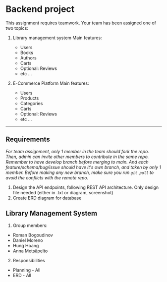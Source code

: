 # Backend project

This assignment requires teamwork. Your team has been assigned one of two topics:

1. Library management system
Main features:

    - Users
    - Books
    - Authors
    - Carts
    - Optional: Reviews
    - etc ...

2. E-Commerce Platform
Main features:

    - Users
    - Products
    - Categories
    - Carts
    - Optional: Reviews
    - etc ...

---

## Requirements

*For team assignment, only 1 member in the team should fork the repo. Then, admin can invite other members to contribute in the same repo. Remember to have develop branch before merging to main. And each feature/schema/bug/issue should have it's own branch, and taken by only 1 member. Before making any new branch, make sure you run `git pull` to avoid the conflicts with the remote repo.*

1. Design the API endpoints, following REST API architecture. Only design file needed (either in .txt or diagram, screenshot)
2. Create ERD diagram for database


## Library Management System

1. Group members:
- Roman Bogoudinov
- Daniel Moreno
- Hung Hoang
- Anna Metsäpelto

2. Responsibilities
- Planning - All
- ERD - All
